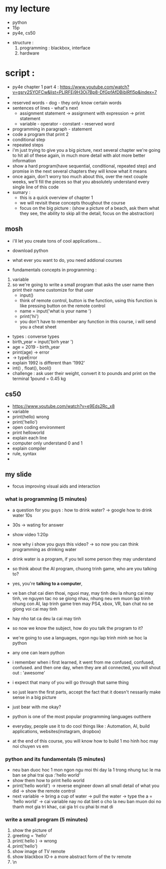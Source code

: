 # my lecture

-   python
-   15p
-   py4e, cs50

*   structure :
    1. programming : blackbox, interface
    2. hardware

# script :

-   py4e chapter 1 part 4 : https://www.youtube.com/watch?v=gsry2SYOFCw&list=PLlRFEj9H3Oj7Bp8-DfGpfAfDBiblRfl5p&index=7
-
-   reserved words - dog - they only know certain words
-   sentences of lines - what's next
    -   assignment statement -> assignment with expression -> print statement
    -   variable - operator - constant - reserved word
-   programming in paragraph - statement
-   code a program that print 2
-   conditional step
-   repeated steps
-   i'm just trying to give you a big picture, next several chapter we're going to hit all of these again, in much more detail with alot more better information
-   show a hard program(have sequential, conditional, repeated step) and promise in the next several chapters they will know what it means
-   once again, don't worry too much about this, over the next couple weeks, we'll fill the pieces so that you absolutely understand every single line of this code
-   sumary :
    -   this is a quick overview of chapter 1
    -   we will revisit these concepts thoughout the course
    -   focus on the big picture : (show a picture of a beach, ask them what they see, the ability to skip all the detail, focus on the abstraction)

## mosh

-   i'll let you create tons of cool applications...
-   download python
-   what ever you want to do, you need addional courses

-   fundamentals concepts in programming :

1. variable
2. so we're going to write a small program that asks the user name then print their name customize for that user
    - input()
    - think of remote control, button is the function, using this function is like pressing button on the remote control
    - name = input('what is your name ')
    - print('hi')
    - you don't have to remember any function in this course, i will send you a cheat sheet

-   types : converse types
-   birth_year = input('birh year ')
-   age = 2019 - birth_year
-   print(age) -> error
-   -> typeError
-   explain 1992 is different than '1992'
-   int() , float(), bool()
-   challenge : ask user their weight, convert it to pounds and print on the terminal 1pound = 0.45 kg

## cs50

-   https://www.youtube.com/watch?v=e9Eds2Rc_x8
-   variable
-   print(hello) wrong
-   print('hello')
-   open coding environment
-   print helloworld
-   explain each line
-   computer only understand 0 and 1
-   explain compiler
-   rule, syntax
-

## my slide
- focus improving visual aids and interaction

### what is programming (5 minutes)
- a question for you guys : how to drink water? -> google how to drink water 10s
- 30s -> wating for answer
- show video 1:20p
- now why i show you guys this video? -> so now you can think programming as drinking water
- drink water is a program, if you tell some person they may understand
- so think about the AI program, chuong trinh game, who are you talking to?
- yes, you're **talking to a computer**,
- ve ban chat cai dien thoai, nguoi may, may tinh deu la nhung cai may tinh, ve nguyen tac no se giong nhau, nhung neu em muon lap trinh nhung con AI, lap trinh game tren may PS4, xbox, VR, ban chat no se giong voi cai may tinh
- hay nho tat ca deu la cai may tinh
- so now we know the subject, how do you talk the program to it?
- we're going to use a languages, ngon ngu lap trinh minh se hoc la python

-   any one can learn python
-   i remember when i first learned, it went from me confused, confused, confused. and then one day, when they are all connected, you will shout out : 'awesome'
-   i expect that many of you will go through that same thing
-   so just learn the first parts, accept the fact that it doesn't nessarily make sense in a big picture
-   just bear with me okay?
-   python is one of the most popular programming languages outthere
-   everyday, people use it to do cool things like : Automation, AI, build applications, websites(instagram, dropbox)
-   at the end of this course, you will know how to build 1 mo hinh hoc may noi chuyen vs em

### python and its fundamentals (5 minutes)
- neu ban duoc hoc 1 mon ngon ngu moi thi day la 1 trong nhung tuc le ma ban se phai trai qua :'hello world'
- show them how to print hello world
- print('hello world') -> reverse engineer down all small detail of what you did -> show the remote control
- next variable -> bring a cup of water -> pull the water -> type the a = 'hello world' -> cai variable nay no dat biet o cho la neu ban muon doi no thanh mot gia tri khac, cai gia tri cu phai bi mat di

### write a small program (5 minutes)
1. show the picture of
2. greeting = 'hello'
3. print( hello ) -> wrong
4. print('hello')
5. show image of TV remote
6. show blackbox IO-> a more abstract form of the tv remote
7. \n
